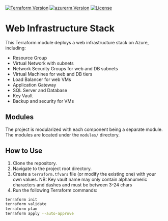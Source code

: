 [![Terraform Version](https://img.shields.io/badge/Terraform-v1.0.0%2B-blue)](https://www.terraform.io/downloads.html)
[![azurerm Version](https://img.shields.io/badge/azurerm-v3.86.0-blue)](https://registry.terraform.io/providers/hashicorp/azurerm/latest)
[![License](https://img.shields.io/badge/License-MIT-green)](https://opensource.org/licenses/MIT)

# Web Infrastructure Stack


This Terraform module deploys a web infrastructure stack on Azure, including:

- Resource Group
- Virtual Network with subnets
- Network Security Groups for web and DB subnets
- Virtual Machines for web and DB tiers
- Load Balancer for web VMs
- Application Gateway
- SQL Server and Database
- Key Vault
- Backup and security for VMs

## Modules

The project is modularized with each component being a separate module. The modules are located under the `modules/` directory.

## How to Use

1. Clone the repository.
2. Navigate to the project root directory.
3. Create a `terraform.tfvars` file (or modify the existing one) with your own values.
NB:  Key vault name may only contain alphanumeric characters and dashes and must be between 3-24 chars
4. Run the following Terraform commands:

```bash
terraform init
terraform validate
terraform plan
terraform apply --auto-approve

